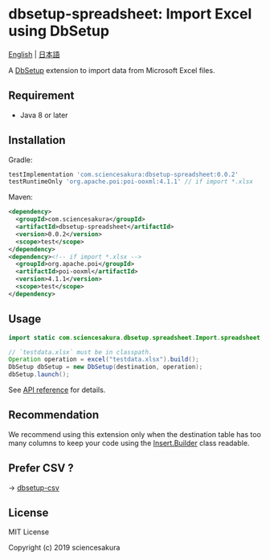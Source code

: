 # dbsetup-spreadsheet: Import Excel using DbSetup

[English](README.md) | [日本語](README.ja.md)

A [DbSetup](http://dbsetup.ninja-squad.com/) extension to import data from Microsoft Excel files.

## Requirement

* Java 8 or later

## Installation

Gradle:

```groovy
testImplementation 'com.sciencesakura:dbsetup-spreadsheet:0.0.2'
testRuntimeOnly 'org.apache.poi:poi-ooxml:4.1.1' // if import *.xlsx
```

Maven:

```xml
<dependency>
  <groupId>com.sciencesakura</groupId>
  <artifactId>dbsetup-spreadsheet</artifactId>
  <version>0.0.2</version>
  <scope>test</scope>
</dependency>
<dependency><!-- if import *.xlsx -->
  <groupId>org.apache.poi</groupId>
  <artifactId>poi-ooxml</artifactId>
  <version>4.1.1</version>
  <scope>test</scope>
</dependency>
```

## Usage

```java
import static com.sciencesakura.dbsetup.spreadsheet.Import.spreadsheet;

// `testdata.xlsx` must be in classpath.
Operation operation = excel("testdata.xlsx").build();
DbSetup dbSetup = new DbSetup(destination, operation);
dbSetup.launch();
```

See [API reference](https://sciencesakura.github.io/dbsetup-spreadsheet/) for details.

## Recommendation

We recommend using this extension only when the destination table has too many columns to keep your code using the [Insert.Builder](http://dbsetup.ninja-squad.com/apidoc/2.1.0/com/ninja_squad/dbsetup/operation/Insert.Builder.html) class readable.

## Prefer CSV ?

→ [dbsetup-csv](https://github.com/sciencesakura/dbsetup-csv)

## License

MIT License

Copyright (c) 2019 sciencesakura
